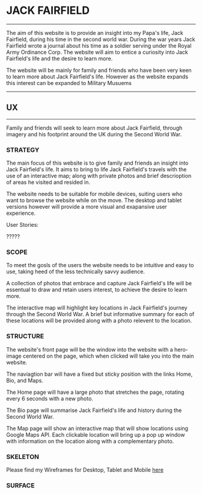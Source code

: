 # JACK FAIRFIELD

---

The aim of this website is to provide an insight into my Papa's
life, Jack Fairfield, during his time in the second world war. During
the war years Jack Fairfield wrote a journal about his time as
a soldier serving under the Royal Army Ordinance Corp. The website will
aim to entice a curiosity into Jack Fairfield's life and the desire to learn
more. 

The website will be mainly for family and friends who have been very keen
to learn more about Jack Fairfield's life. However as the website expands
this interest can be expanded to Military Musuems


---

## UX

---

Family and friends will seek to learn more about Jack Fairfield,
through imagery and his footprint around the UK during the
Second World War. 

### STRATEGY

The main focus of this website is to give family and friends
an insight into Jack Fairfield's life. It aims to
bring to life Jack Fairfield's travels with
the use of an interactive map; along with private
photos and brief descrioption of areas he visited
and resided in.

The website needs to be suitable for mobile devices,
suiting users who want to browse the website while on
the move. The desktop and tablet versions however
will provide a more visual and exapansive user experience.

User Stories:

?????

### SCOPE

To meet the gosls of the users the website needs to be
intuitive and easy to use, taking heed of the less
technically savvy audience.

A collection of photos that embrace and capture Jack
Fairfield's life will be essentual to draw
and retain users interest, to achieve the desire to learn more.

The interactive map will highlight key locations in Jack
Fairfield's journey through the Second World War. A brief 
but informative summary for each of these locations will 
be provided along with a photo relevent to the location.

### STRUCTURE

The website's front page will be the window into the website
with a hero-image centered on the page, which when clicked will
take you into the main website.

The naviagtion bar will have a fixed but sticky position with the
links Home, Bio, and Maps.

The Home page will have a large photo that stretches the page,
rotating every 6 seconds with a new photo.

The Bio page will summarise Jack Fairfield's life and history
during the Second World War.

The Map page will show an interactive map that will show locations
using Google Maps API. Each clickable location will bring up a pop
up window with information on the location along with a complementary
photo.

### SKELETON

Please find my Wireframes for Desktop, Tablet and Mobile
[here](https://github.com/Bealby/Milestone-Project-2/blob/master/documentation/wireframes/jack-fairfield-wireframes.pdf)

### SURFACE






